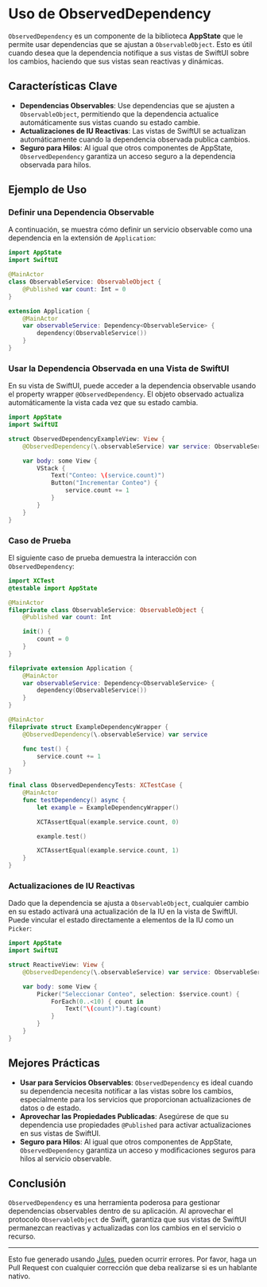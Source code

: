 # Uso de ObservedDependency

`ObservedDependency` es un componente de la biblioteca **AppState** que le permite usar dependencias que se ajustan a `ObservableObject`. Esto es útil cuando desea que la dependencia notifique a sus vistas de SwiftUI sobre los cambios, haciendo que sus vistas sean reactivas y dinámicas.

## Características Clave

- **Dependencias Observables**: Use dependencias que se ajusten a `ObservableObject`, permitiendo que la dependencia actualice automáticamente sus vistas cuando su estado cambie.
- **Actualizaciones de IU Reactivas**: Las vistas de SwiftUI se actualizan automáticamente cuando la dependencia observada publica cambios.
- **Seguro para Hilos**: Al igual que otros componentes de AppState, `ObservedDependency` garantiza un acceso seguro a la dependencia observada para hilos.

## Ejemplo de Uso

### Definir una Dependencia Observable

A continuación, se muestra cómo definir un servicio observable como una dependencia en la extensión de `Application`:

```swift
import AppState
import SwiftUI

@MainActor
class ObservableService: ObservableObject {
    @Published var count: Int = 0
}

extension Application {
    @MainActor
    var observableService: Dependency<ObservableService> {
        dependency(ObservableService())
    }
}
```

### Usar la Dependencia Observada en una Vista de SwiftUI

En su vista de SwiftUI, puede acceder a la dependencia observable usando el property wrapper `@ObservedDependency`. El objeto observado actualiza automáticamente la vista cada vez que su estado cambia.

```swift
import AppState
import SwiftUI

struct ObservedDependencyExampleView: View {
    @ObservedDependency(\.observableService) var service: ObservableService

    var body: some View {
        VStack {
            Text("Conteo: \(service.count)")
            Button("Incrementar Conteo") {
                service.count += 1
            }
        }
    }
}
```

### Caso de Prueba

El siguiente caso de prueba demuestra la interacción con `ObservedDependency`:

```swift
import XCTest
@testable import AppState

@MainActor
fileprivate class ObservableService: ObservableObject {
    @Published var count: Int

    init() {
        count = 0
    }
}

fileprivate extension Application {
    @MainActor
    var observableService: Dependency<ObservableService> {
        dependency(ObservableService())
    }
}

@MainActor
fileprivate struct ExampleDependencyWrapper {
    @ObservedDependency(\.observableService) var service

    func test() {
        service.count += 1
    }
}

final class ObservedDependencyTests: XCTestCase {
    @MainActor
    func testDependency() async {
        let example = ExampleDependencyWrapper()

        XCTAssertEqual(example.service.count, 0)

        example.test()

        XCTAssertEqual(example.service.count, 1)
    }
}
```

### Actualizaciones de IU Reactivas

Dado que la dependencia se ajusta a `ObservableObject`, cualquier cambio en su estado activará una actualización de la IU en la vista de SwiftUI. Puede vincular el estado directamente a elementos de la IU como un `Picker`:

```swift
import AppState
import SwiftUI

struct ReactiveView: View {
    @ObservedDependency(\.observableService) var service: ObservableService

    var body: some View {
        Picker("Seleccionar Conteo", selection: $service.count) {
            ForEach(0..<10) { count in
                Text("\(count)").tag(count)
            }
        }
    }
}
```

## Mejores Prácticas

- **Usar para Servicios Observables**: `ObservedDependency` es ideal cuando su dependencia necesita notificar a las vistas sobre los cambios, especialmente para los servicios que proporcionan actualizaciones de datos o de estado.
- **Aprovechar las Propiedades Publicadas**: Asegúrese de que su dependencia use propiedades `@Published` para activar actualizaciones en sus vistas de SwiftUI.
- **Seguro para Hilos**: Al igual que otros componentes de AppState, `ObservedDependency` garantiza un acceso y modificaciones seguros para hilos al servicio observable.

## Conclusión

`ObservedDependency` es una herramienta poderosa para gestionar dependencias observables dentro de su aplicación. Al aprovechar el protocolo `ObservableObject` de Swift, garantiza que sus vistas de SwiftUI permanezcan reactivas y actualizadas con los cambios en el servicio o recurso.

---
Esto fue generado usando [Jules](https://jules.google), pueden ocurrir errores. Por favor, haga un Pull Request con cualquier corrección que deba realizarse si es un hablante nativo.
